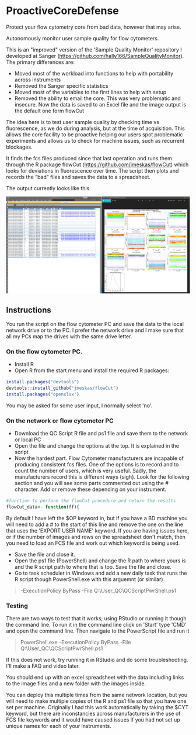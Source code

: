 # ProactiveCoreDefense
Protect your flow cytometry core from bad data, however that may arise.

Autonomously monitor user sample quality for flow cytometers.

This is an "improved" version of the 'Sample Quality Monitor' repository I developed at Sanger (https://github.com/hally166/SampleQualityMonitor).  
The primary differences are:
* Moved most of the workload into functions to help with portability across instruments
* Removed the Sanger specific statistics  
* Moved most of the variables to the first lines to help with setup
* Removed the ability to email the core.  This was very problematic and insecure.  Now the data is saved to an Excel file and the image output is the default one form flowCut

The idea here is to test user sample quality by checking time vs fluorescence, as we do during analysis, but at the time of acquisition.  This allows the core facility to be proactive helping our users spot problematic experiments and allows us to check for machine issues, such as recurrent blockages. 

It finds the fcs files produced since that last operation and runs them through the R package flowCut (https://github.com/jmeskas/flowCut) which looks for deviations in fluorescence over time.  The script then plots and records the “bad” files and saves the data to a spreadsheet.  

The output currently looks like this.

![example image](/example.PNG)

## Instructions
You run the script on the flow cytometer PC and save the data to the local network drive or to the PC.  I prefer the network drive and I make sure that all my PCs map the drives with the same drive letter.

### On the flow cytometer PC.
* Install R
* Open R from the start menu and install the required R packages:
```R
install.packages("devtools")
devtools::install_github("jmeskas/flowCut")
install.packages("openxlsx")
```
You may be asked for some user input, I normally select 'no'.

### On the network or flow cytometer PC
* Download the QC Script R file and ps1 file and save them to the network or local PC
* Open the file and change the options at the top.  It is explained in the script
* Now the hardest part.  Flow Cytometer manufacturers are incapable of producing consistent fcs files.  One of the options is to record and to count the number of users, which is very useful. Sadly, the manufacturers record this is different ways {sigh}.  Look for the following section and you will see some parts commented out using the # character.  Add or remove these depending on your instrument. 
```R
#function to perform the flowCut procedure and return the results
flowCut_data<- function(ff){
```
By default I have left the $OP keyword in, but if you have a BD machine you will need to add a # to the start of this line and remove the one on the line that uses the 'EXPORT USER NAME' keyword. If you are having issues here, or if the number of images and rows on the spreadsheet don't match, then you need to load an FCS file and work out which keyword is being used.

* Save the file and close it.
* Open the ps1 file (PowerShell) and change the R path to where yours is and the R script path to where that is too.  Save the file and close. 
* Go to task scheduler in Windows and add a new daily task that runs the R script though PowerShell.exe with this arguemnt (or similar)
> -ExecutionPolicy ByPass -File Q:\User_QC\QCScriptPwrShell.ps1

### Testing
There are two ways to test that it works; using RStudio or running it though the command line.  To run it in the command line click on 'Start' type 'CMD' and open the command line.  Then navigate to the PowerScript file and run it 
> PowerShell.exe -ExecutionPolicy ByPass -File Q:\User_QC\QCScriptPwrShell.ps1

If this does not work, try running it in RStudio and do some troubleshooting.  I'll make a FAQ and video later.

You should end up with an excel spreadsheet with the data including links to the image files and a new folder with the images inside.

You can deploy this multiple times from the same network location, but you will need to make multiple copies of the R and ps1 file so that you have one set per machine.  Originally I had this work automatically by taking the $CYT keyword, but there are inconstancies across manufacturers in the use of FCS file keywords and it would have caused issues if you had not set up unique names for each of your instruments.
